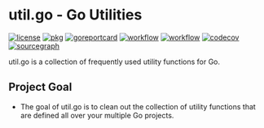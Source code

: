 # util.go - Go Utilities

[![license](https://img.shields.io/github/license/kunitsucom/util.go)](LICENSE)
[![pkg](https://pkg.go.dev/badge/github.com/kunitsucom/util.go)](https://pkg.go.dev/github.com/kunitsucom/util.go)
[![goreportcard](https://goreportcard.com/badge/github.com/kunitsucom/util.go)](https://goreportcard.com/report/github.com/kunitsucom/util.go)
[![workflow](https://github.com/kunitsucom/util.go/workflows/go-lint/badge.svg)](https://github.com/kunitsucom/util.go/tree/main)
[![workflow](https://github.com/kunitsucom/util.go/workflows/go-test/badge.svg)](https://github.com/kunitsucom/util.go/tree/main)
[![codecov](https://codecov.io/gh/kunitsucom/util.go/branch/main/graph/badge.svg?token=4UML9FB7BX)](https://codecov.io/gh/kunitsucom/util.go)
[![sourcegraph](https://sourcegraph.com/github.com/kunitsucom/util.go/-/badge.svg)](https://sourcegraph.com/github.com/kunitsucom/util.go)

util.go is a collection of frequently used utility functions for Go.  

## Project Goal

- The goal of util.go is to clean out the collection of utility functions that are defined all over your multiple Go projects.
